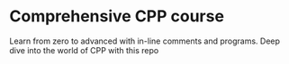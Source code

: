# Comprehensive CPP course
Learn from zero to advanced with in-line comments and programs. Deep dive into the world of CPP with this repo
